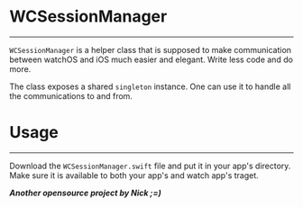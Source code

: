 # WCSessionManager
---
`WCSessionManager` is a helper class that is supposed to make communication between watchOS and iOS much easier and elegant. Write less code and do more.

The class exposes a shared `singleton` instance. One can use it to handle all the communications to and from.

# Usage
---
Download the `WCSessionManager.swift` file and put it in your app's directory. Make sure it is available to both your app's and watch app's traget.

***Another opensource project by Nick ;=)***
